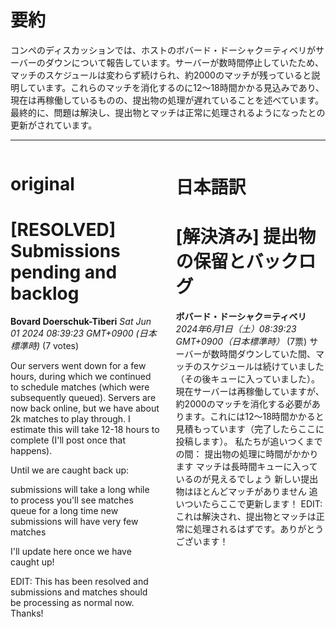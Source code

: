 # 要約 
コンペのディスカッションでは、ホストのボバード・ドーシャク＝ティベリがサーバーのダウンについて報告しています。サーバーが数時間停止していたため、マッチのスケジュールは変わらず続けられ、約2000のマッチが残っていると説明しています。これらのマッチを消化するのに12〜18時間かかる見込みであり、現在は再稼働しているものの、提出物の処理が遅れていることを述べています。最終的に、問題は解決し、提出物とマッチは正常に処理されるようになったとの更新がされています。

---


<style>
.column-left{
  float: left;
  width: 47.5%;
  text-align: left;
}
.column-right{
  float: right;
  width: 47.5%;
  text-align: left;
}
.column-one{
  float: left;
  width: 100%;
  text-align: left;
}
</style>


<div class="column-left">

# original

# [RESOLVED] Submissions pending and backlog

**Bovard Doerschuk-Tiberi** *Sat Jun 01 2024 08:39:23 GMT+0900 (日本標準時)* (7 votes)

Our servers went down for a few hours, during which we continued to schedule matches (which were subsequently queued). Servers are now back online, but we have about 2k matches to play through. I estimate this will take 12-18 hours to complete (I'll post once that happens). 

Until we are caught back up:

submissions will take a long while to process
you'll see matches queue for a long time
new submissions will have very few matches

I'll update here once we have caught up!

EDIT: This has been resolved and submissions and matches should be processing as normal now. Thanks!





</div>
<div class="column-right">

# 日本語訳

# [解決済み] 提出物の保留とバックログ
**ボバード・ドーシャク＝ティベリ** *2024年6月1日（土）08:39:23 GMT+0900（日本標準時）* (7票)
サーバーが数時間ダウンしていた間、マッチのスケジュールは続けていました（その後キューに入っていました）。現在サーバーは再稼働していますが、約2000のマッチを消化する必要があります。これには12～18時間かかると見積もっています（完了したらここに投稿します）。
私たちが追いつくまでの間：
提出物の処理に時間がかかります
マッチは長時間キューに入っているのが見えるでしょう
新しい提出物はほとんどマッチがありません
追いついたらここで更新します！
EDIT: これは解決され、提出物とマッチは正常に処理されるはずです。ありがとうございます！


</div>